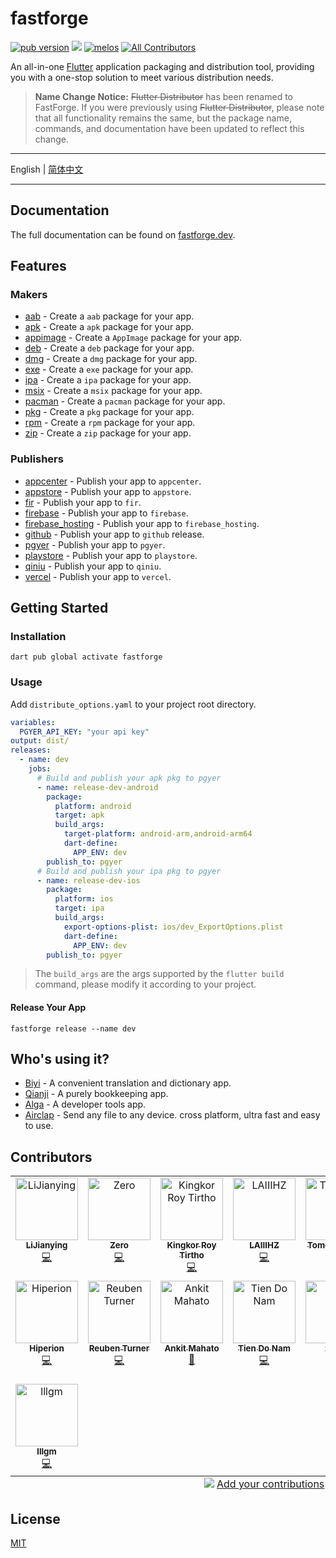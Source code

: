 # fastforge

[![pub version][pub-image]][pub-url] [![][discord-image]][discord-url] [![melos](https://img.shields.io/badge/maintained%20with-melos-f700ff.svg?style=flat-square)](https://github.com/invertase/melos) [![All Contributors][all-contributors-image]](#contributors)

[pub-image]: https://img.shields.io/pub/v/fastforge.svg?style=flat-square
[pub-url]: https://pub.dev/packages/fastforge
[discord-image]: https://img.shields.io/discord/884679008049037342.svg?style=flat-square
[discord-url]: https://discord.gg/zPa6EZ2jqb
[all-contributors-image]: https://img.shields.io/github/all-contributors/fastforgedev/fastforge?color=ee8449&style=flat-square

An all-in-one [Flutter](https://flutter.dev) application packaging and distribution tool, providing you with a one-stop solution to meet various distribution needs.

> **Name Change Notice:** ~~Flutter Distributor~~ has been renamed to FastForge. If you were previously using ~~Flutter Distributor~~, please note that all functionality remains the same, but the package name, commands, and documentation have been updated to reflect this change. 

---

English | [简体中文](./README-ZH.md)

---

## Documentation

The full documentation can be found on [fastforge.dev](https://fastforge.dev/).

## Features

### Makers

- [aab](./packages/flutter_app_packager/lib/src/makers/aab/) - Create a `aab` package for your app.
- [apk](./packages/flutter_app_packager/lib/src/makers/apk/) - Create a `apk` package for your app.
- [appimage](./packages/flutter_app_packager/lib/src/makers/appimage/) - Create a `AppImage` package for your app.
- [deb](./packages/flutter_app_packager/lib/src/makers/deb/) - Create a `deb` package for your app.
- [dmg](./packages/flutter_app_packager/lib/src/makers/dmg/) - Create a `dmg` package for your app.
- [exe](./packages/flutter_app_packager/lib/src/makers/exe/) - Create a `exe` package for your app.
- [ipa](./packages/flutter_app_packager/lib/src/makers/ipa/) - Create a `ipa` package for your app.
- [msix](./packages/flutter_app_packager/lib/src/makers/msix/) - Create a `msix` package for your app.
- [pacman](./packages/flutter_app_packager/lib/src/makers/pacman/) - Create a `pacman` package for your app.
- [pkg](./packages/flutter_app_packager/lib/src/makers/pkg/) - Create a `pkg` package for your app.
- [rpm](./packages/flutter_app_packager/lib/src/makers/rpm/) - Create a `rpm` package for your app.
- [zip](./packages/flutter_app_packager/lib/src/makers/zip/) - Create a `zip` package for your app.

### Publishers

- [appcenter](./packages/flutter_app_publisher/lib/src/publishers/appcenter/) - Publish your app to `appcenter`.
- [appstore](./packages/flutter_app_publisher/lib/src/publishers/appstore/) - Publish your app to `appstore`.
- [fir](./packages/flutter_app_publisher/lib/src/publishers/fir/) - Publish your app to `fir`.
- [firebase](./packages/flutter_app_publisher/lib/src/publishers/firebase/) - Publish your app to `firebase`.
- [firebase_hosting](./packages/flutter_app_publisher/lib/src/publishers/firebase_hosting/) - Publish your app to `firebase_hosting`.
- [github](./packages/flutter_app_publisher/lib/src/publishers/github/) - Publish your app to `github` release.
- [pgyer](./packages/flutter_app_publisher/lib/src/publishers/pgyer/) - Publish your app to `pgyer`.
- [playstore](./packages/flutter_app_publisher/lib/src/publishers/playstore/) - Publish your app to `playstore`.
- [qiniu](./packages/flutter_app_publisher/lib/src/publishers/qiniu/) - Publish your app to `qiniu`.
- [vercel](./packages/flutter_app_publisher/lib/src/publishers/vercel/) - Publish your app to `vercel`.

## Getting Started

### Installation

```
dart pub global activate fastforge
```

### Usage

Add `distribute_options.yaml` to your project root directory.

```yaml
variables:
  PGYER_API_KEY: "your api key"
output: dist/
releases:
  - name: dev
    jobs:
      # Build and publish your apk pkg to pgyer
      - name: release-dev-android
        package:
          platform: android
          target: apk
          build_args:
            target-platform: android-arm,android-arm64
            dart-define:
              APP_ENV: dev
        publish_to: pgyer
      # Build and publish your ipa pkg to pgyer
      - name: release-dev-ios
        package:
          platform: ios
          target: ipa
          build_args:
            export-options-plist: ios/dev_ExportOptions.plist
            dart-define:
              APP_ENV: dev
        publish_to: pgyer
```

> The `build_args` are the args supported by the `flutter build` command, please modify it according to your project.

#### Release Your App

```
fastforge release --name dev
```

## Who's using it?

- [Biyi](https://biyidev.com/) - A convenient translation and dictionary app.
- [Qianji](https://qianjiapp.com/) - A purely bookkeeping app.
- [Alga](https://github.com/laiiihz/alga/) - A developer tools app.
- [Airclap](https://airclap.app/) - Send any file to any device. cross platform, ultra fast and easy to use.

## Contributors

<!-- ALL-CONTRIBUTORS-LIST:START - Do not remove or modify this section -->
<!-- prettier-ignore-start -->
<!-- markdownlint-disable -->
<table>
  <tbody>
    <tr>
      <td align="center" valign="top" width="14.28%"><a href="https://github.com/lijy91"><img src="https://avatars.githubusercontent.com/u/3889523?v=4?s=100" width="100px;" alt="LiJianying"/><br /><sub><b>LiJianying</b></sub></a><br /><a href="https://github.com/fastforgedev/fastforge/commits?author=lijy91" title="Code">💻</a></td>
      <td align="center" valign="top" width="14.28%"><a href="https://juejin.cn/user/764915820276439"><img src="https://avatars.githubusercontent.com/u/8764899?v=4?s=100" width="100px;" alt="Zero"/><br /><sub><b>Zero</b></sub></a><br /><a href="https://github.com/fastforgedev/fastforge/commits?author=BytesZero" title="Code">💻</a></td>
      <td align="center" valign="top" width="14.28%"><a href="https://github.com/KRTirtho"><img src="https://avatars.githubusercontent.com/u/61944859?v=4?s=100" width="100px;" alt="Kingkor Roy Tirtho"/><br /><sub><b>Kingkor Roy Tirtho</b></sub></a><br /><a href="https://github.com/fastforgedev/fastforge/commits?author=KRTirtho" title="Code">💻</a></td>
      <td align="center" valign="top" width="14.28%"><a href="https://github.com/laiiihz"><img src="https://avatars.githubusercontent.com/u/35956195?v=4?s=100" width="100px;" alt="LAIIIHZ"/><br /><sub><b>LAIIIHZ</b></sub></a><br /><a href="https://github.com/fastforgedev/fastforge/commits?author=laiiihz" title="Code">💻</a></td>
      <td align="center" valign="top" width="14.28%"><a href="https://github.com/ueki-tomohiro"><img src="https://avatars.githubusercontent.com/u/27331430?v=4?s=100" width="100px;" alt="Tomohiro Ueki"/><br /><sub><b>Tomohiro Ueki</b></sub></a><br /><a href="https://github.com/fastforgedev/fastforge/commits?author=ueki-tomohiro" title="Code">💻</a></td>
      <td align="center" valign="top" width="14.28%"><a href="https://cybrox.eu/"><img src="https://avatars.githubusercontent.com/u/2383736?v=4?s=100" width="100px;" alt="Sven Gehring"/><br /><sub><b>Sven Gehring</b></sub></a><br /><a href="https://github.com/fastforgedev/fastforge/commits?author=cybrox" title="Code">💻</a></td>
      <td align="center" valign="top" width="14.28%"><a href="https://github.com/GargantuaX"><img src="https://avatars.githubusercontent.com/u/14013111?v=4?s=100" width="100px;" alt="GargantuaX"/><br /><sub><b>GargantuaX</b></sub></a><br /><a href="https://github.com/fastforgedev/fastforge/commits?author=GargantuaX" title="Code">💻</a></td>
    </tr>
    <tr>
      <td align="center" valign="top" width="14.28%"><a href="https://github.com/hiperioncn"><img src="https://avatars.githubusercontent.com/u/6045710?v=4?s=100" width="100px;" alt="Hiperion"/><br /><sub><b>Hiperion</b></sub></a><br /><a href="https://github.com/fastforgedev/fastforge/commits?author=hiperioncn" title="Code">💻</a></td>
      <td align="center" valign="top" width="14.28%"><a href="https://github.com/GroovinChip"><img src="https://avatars.githubusercontent.com/u/4250470?v=4?s=100" width="100px;" alt="Reuben Turner"/><br /><sub><b>Reuben Turner</b></sub></a><br /><a href="https://github.com/fastforgedev/fastforge/commits?author=GroovinChip" title="Code">💻</a></td>
      <td align="center" valign="top" width="14.28%"><a href="http://animator.github.io"><img src="https://avatars.githubusercontent.com/u/615622?v=4?s=100" width="100px;" alt="Ankit Mahato"/><br /><sub><b>Ankit Mahato</b></sub></a><br /><a href="https://github.com/fastforgedev/fastforge/commits?author=animator" title="Documentation">📖</a></td>
      <td align="center" valign="top" width="14.28%"><a href="http://tienisto.com"><img src="https://avatars.githubusercontent.com/u/38380847?v=4?s=100" width="100px;" alt="Tien Do Nam"/><br /><sub><b>Tien Do Nam</b></sub></a><br /><a href="https://github.com/fastforgedev/fastforge/commits?author=Tienisto" title="Code">💻</a></td>
      <td align="center" valign="top" width="14.28%"><a href="https://zacksleo.top/"><img src="https://avatars.githubusercontent.com/u/3369169?v=4?s=100" width="100px;" alt="zacks"/><br /><sub><b>zacks</b></sub></a><br /><a href="https://github.com/fastforgedev/fastforge/commits?author=zacksleo" title="Code">💻</a></td>
      <td align="center" valign="top" width="14.28%"><a href="https://github.com/M97Chahboun"><img src="https://avatars.githubusercontent.com/u/69054810?v=4?s=100" width="100px;" alt="Mohammed  CHAHBOUN"/><br /><sub><b>Mohammed  CHAHBOUN</b></sub></a><br /><a href="https://github.com/fastforgedev/fastforge/commits?author=M97Chahboun" title="Code">💻</a></td>
      <td align="center" valign="top" width="14.28%"><a href="https://github.com/prateekmedia"><img src="https://avatars.githubusercontent.com/u/41370460?v=4?s=100" width="100px;" alt="Prateek Sunal"/><br /><sub><b>Prateek Sunal</b></sub></a><br /><a href="https://github.com/fastforgedev/fastforge/commits?author=prateekmedia" title="Code">💻</a></td>
    </tr>
    <tr>
      <td align="center" valign="top" width="14.28%"><a href="https://github.com/LailaiMaster"><img src="https://avatars.githubusercontent.com/u/19606597?v=4?s=100" width="100px;" alt="lllgm"/><br /><sub><b>lllgm</b></sub></a><br /><a href="https://github.com/fastforgedev/fastforge/commits?author=LailaiMaster" title="Code">💻</a></td>
    </tr>
  </tbody>
  <tfoot>
    <tr>
      <td align="center" size="13px" colspan="7">
        <img src="https://raw.githubusercontent.com/all-contributors/all-contributors-cli/1b8533af435da9854653492b1327a23a4dbd0a10/assets/logo-small.svg">
          <a href="https://all-contributors.js.org/docs/en/bot/usage">Add your contributions</a>
        </img>
      </td>
    </tr>
  </tfoot>
</table>

<!-- markdownlint-restore -->
<!-- prettier-ignore-end -->

<!-- ALL-CONTRIBUTORS-LIST:END -->

## License

[MIT](./LICENSE)
